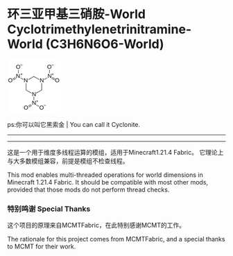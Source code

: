 # 环三亚甲基三硝胺-World Cyclotrimethylenetrinitramine-World (C3H6N6O6-World)

![Logo](src/main/resources/assets/c3h6n6o6/icon.png)

ps:你可以叫它黑索金 | You can call it Cyclonite.
****


****
这是一个用于维度多线程运算的模组，适用于Minecraft1.21.4 Fabric。
它理论上与大多数模组兼容，前提是模组不检查线程。

This mod enables multi-threaded operations for world dimensions in Minecraft 1.21.4 Fabric. It should be compatible with most other mods, provided that those mods do not perform thread checks.
### 特别鸣谢 Special Thanks
这个项目的原理来自MCMTFabric，在此特别感谢MCMT的工作。

The rationale for this project comes from MCMTFabric, and a special thanks to MCMT for their work.